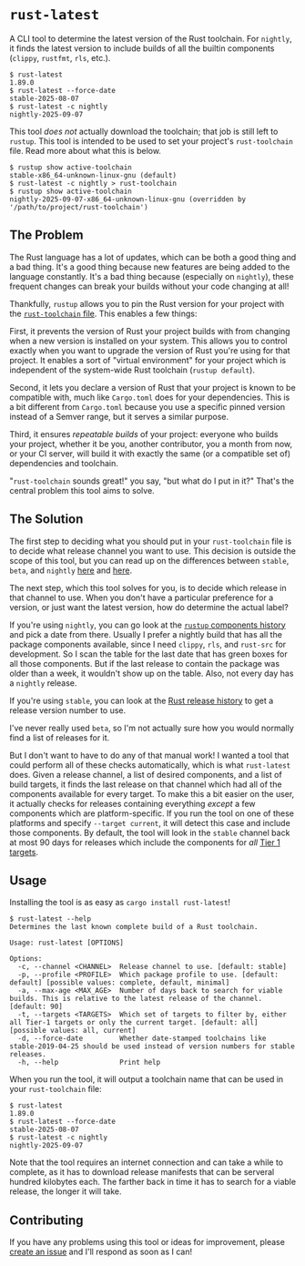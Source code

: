# `rust-latest`

A CLI tool to determine the latest version of the Rust toolchain. For `nightly`, it finds the latest version to include builds of all the builtin components (`clippy`, `rustfmt`, `rls`, etc.).

```console
$ rust-latest
1.89.0
$ rust-latest --force-date
stable-2025-08-07
$ rust-latest -c nightly
nightly-2025-09-07
```

This tool *does not* actually download the toolchain; that job is still left to `rustup`. This tool is intended to be used to set your project's `rust-toolchain` file. Read more about what this is below.

```console
$ rustup show active-toolchain
stable-x86_64-unknown-linux-gnu (default)
$ rust-latest -c nightly > rust-toolchain
$ rustup show active-toolchain
nightly-2025-09-07-x86_64-unknown-linux-gnu (overridden by '/path/to/project/rust-toolchain')
```

## The Problem

The Rust language has a lot of updates, which can be both a good thing and a bad thing. It's a good thing because new features are being added to the language constantly. It's a bad thing because (especially on `nightly`), these frequent changes can break your builds without your code changing at all!

Thankfully, `rustup` allows you to pin the Rust version for your project with the [`rust-toolchain` file](https://rust-lang.github.io/rustup/overrides.html#the-toolchain-file). This enables a few things:

First, it prevents the version of Rust your project builds with from changing when a new version is installed on your system. This allows you to control exactly when you want to upgrade the version of Rust you're using for that project. It enables a sort of "virtual environment" for your project which is independent of the system-wide Rust toolchain (`rustup default`).

Second, it lets you declare a version of Rust that your project is known to be compatible with, much like `Cargo.toml` does for your dependencies. This is a bit different from `Cargo.toml` because you use a specific pinned version instead of a Semver range, but it serves a similar purpose.

Third, it ensures *repeatable builds* of your project: everyone who builds your project, whether it be you, another contributor, you a month from now, or your CI server, will build it with exactly the same (or a compatible set of) dependencies and toolchain.

"`rust-toolchain` sounds great!" you say, "but what do I put in it?" That's the central problem this tool aims to solve.

## The Solution

The first step to deciding what you should put in your `rust-toolchain` file is to decide what release channel you want to use. This decision is outside the scope of this tool, but you can read up on the differences between `stable`, `beta`, and `nightly` [here](https://rust-lang.github.io/rustup/basics.html#keeping-rust-up-to-date) and [here](https://rust-lang.github.io/rustup/concepts/channels.html).

The next step, which this tool solves for you, is to decide which release in that channel to use. When you don't have a particular preference for a version, or just want the latest version, how do determine the actual label?

If you're using `nightly`, you can go look at the [`rustup` components history](https://rust-lang.github.io/rustup-components-history/index.html) and pick a date from there. Usually I prefer a nightly build that has all the package components available, since I need `clippy`, `rls`, and `rust-src` for development. So I scan the table for the last date that has green boxes for all those components. But if the last release to contain the package was older than a week, it wouldn't show up on the table. Also, not every day has a `nightly` release.

If you're using `stable`, you can look at the [Rust release history](https://github.com/rust-lang/rust/blob/master/RELEASES.md) to get a release version number to use.

I've never really used `beta`, so I'm not actually sure how you would normally find a list of releases for it.

But I don't want to have to do any of that manual work! I wanted a tool that could perform all of these checks automatically, which is what `rust-latest` does. Given a release channel, a list of desired components, and a list of build targets, it finds the last release on that channel which had all of the components available for every target. To make this a bit easier on the user, it actually checks for releases containing everything *except* a few components which are platform-specific. If you run the tool on one of these platforms and specify `--target current`, it will detect this case and include those components. By default, the tool will look in the `stable` channel back at most 90 days for releases which include the components for *all* [Tier 1 targets](https://doc.rust-lang.org/nightly/rustc/platform-support.html).

## Usage

Installing the tool is as easy as `cargo install rust-latest`!

```console
$ rust-latest --help
Determines the last known complete build of a Rust toolchain.

Usage: rust-latest [OPTIONS]

Options:
  -c, --channel <CHANNEL>  Release channel to use. [default: stable]
  -p, --profile <PROFILE>  Which package profile to use. [default: default] [possible values: complete, default, minimal]
  -a, --max-age <MAX_AGE>  Number of days back to search for viable builds. This is relative to the latest release of the channel. [default: 90]
  -t, --targets <TARGETS>  Which set of targets to filter by, either all Tier-1 targets or only the current target. [default: all] [possible values: all, current]
  -d, --force-date         Whether date-stamped toolchains like stable-2019-04-25 should be used instead of version numbers for stable releases.
  -h, --help               Print help
```

When you run the tool, it will output a toolchain name that can be used in your `rust-toolchain` file:

```console
$ rust-latest
1.89.0
$ rust-latest --force-date
stable-2025-08-07
$ rust-latest -c nightly
nightly-2025-09-07
```

Note that the tool requires an internet connection and can take a while to complete, as it has to download release manifests that can be serveral hundred kilobytes each. The farther back in time it has to search for a viable release, the longer it will take.

## Contributing

If you have any problems using this tool or ideas for improvement, please [create an issue](https://github.com/dbeckwith/rust-latest/issues) and I'll respond as soon as I can!
